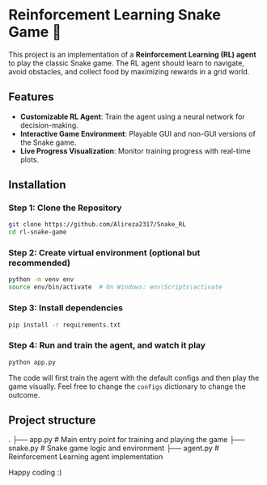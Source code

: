 # Reinforcement Learning Snake Game 🐍

This project is an implementation of a **Reinforcement Learning (RL) agent** to play the classic Snake game. The RL agent should learn to navigate, avoid obstacles, and collect food by maximizing rewards in a grid world.

## Features
- **Customizable RL Agent**: Train the agent using a neural network for decision-making.
- **Interactive Game Environment**: Playable GUI and non-GUI versions of the Snake game.
- **Live Progress Visualization**: Monitor training progress with real-time plots.

## Installation

### Step 1: Clone the Repository
```bash
git clone https://github.com/Alireza2317/Snake_RL
cd rl-snake-game
```
### Step 2: Create virtual environment (optional but recommended)
```bash
python -m venv env
source env/bin/activate  # On Windows: env\Scripts\activate
```
### Step 3: Install dependencies
```bash
pip install -r requirements.txt
```

### Step 4: Run and train the agent, and watch it play
```bash
python app.py
```
The code will first train the agent with the default configs and then play the game visually.
Feel free to change the `configs` dictionary to change the outcome.

## Project structure
.
├── app.py                 # Main entry point for training and playing the game
├── snake.py               # Snake game logic and environment
├── agent.py               # Reinforcement Learning agent implementation


Happy coding :)